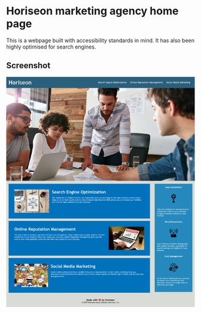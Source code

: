 # Horiseon marketing agency home page
This is a webpage built with accessibility standards in mind. It has also been highly optimised for search engines.
## Screenshot
![alt text](./assets/images/screenshot.png)

